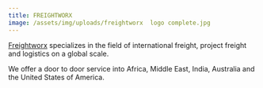 ```yaml
---
title: FREIGHTWORX
image: /assets/img/uploads/freightworx  logo complete.jpg
---
```


[Freightworx](http://freightworx.co.za) specializes in the field of international freight, project freight and logistics on a global scale.

We offer a door to door service into Africa, Middle East, India, Australia and the United States of America.

